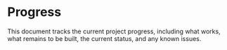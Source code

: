 # Progress

This document tracks the current project progress, including what works, what remains to be built, the current status, and any known issues.
